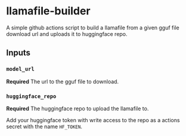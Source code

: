 # llamafile-builder

A simple github actions script to build a llamafile from a given gguf file download url and uploads it to huggingface repo.

## Inputs

### `model_url`

**Required** The url to the gguf file to download.

### `huggingface_repo`

**Required** The huggingface repo to upload the llamafile to.

Add your huggingface token with write access to the repo as a actions secret with the name `HF_TOKEN`.

